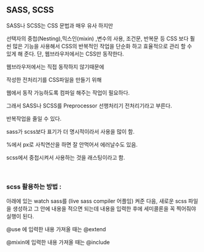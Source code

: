 ## **SASS, SCSS**

SASS나 SCSS는 CSS 문법과 매우 유사 하지만

선택자의 중첩(Nesting),믹스인(mixin) ,변수의 사용, 조건문, 반복문 등 CSS 보다 훨씬 많은 기능을 사용해서 CSS의 반복적인 작업을 단순화 하고 효율적으로 관리 할 수 있게 해 준다. 단, 웹브라우저에서는 CSS만 동작한다.

웹브라우저에서는 직접 동작하지 않기때문에

작성한 전처리기를 CSS파일을 만들기 위해

웹에서 동작 가능하도록 컴파일 해주는 작업이 필요하다.

그래서 SASS나 SCSS를 Preprocessor 선행처리기 전처리기라고 부른다.

반복작업을 줄일 수 있다.

sass가 scss보다 표기가 더 명시적이라서 사용을 많이 함.

%에서 px로 사칙연산을 하면 잘 안먹어서 에러날수도 있음.

scss에서 중첩시켜서 사용하는 것을 래스팅이라고 함.

<br />

### **scss 활용하는 방법** :

아래에 있는 watch sass를 (live sass compiler 어플임) 켜준 다음, 새로운 scss 파일을 생성하고 그 안에 내용을 적으면 되는데 내용을 입력한 후에 세미콜론을 꼭 찍어줘야 실행이 된다.

@use 에 입력한 내용 가져올 때는 @extend

@mixin에 입력한 내용 가져올 때는 @include
